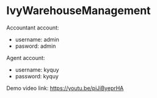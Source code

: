 # IvyWarehouseManagement
Accountant account:
- username: admin
- pasword: admin

Agent account:
- username: kyquy
- password: kyquy

Demo video link: https://youtu.be/piJiByeprHA
